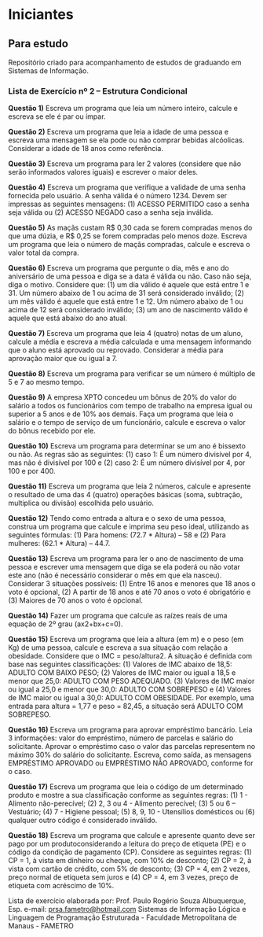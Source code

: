 # Iniciantes
## Para estudo
Repositório criado para acompanhamento de estudos de graduando em Sistemas de Informação.
### Lista de Exercício nº 2 – Estrutura Condicional

**Questão 1)**  Escreva um programa que leia um número inteiro, calcule e escreva se ele é par ou ímpar.

**Questão 2)** Escreva um programa que leia a idade de uma pessoa e escreva uma mensagem se ela pode ou não comprar bebidas alcóolicas. Considerar a idade de 18 anos como referência.

**Questão 3)**  Escreva um programa para ler 2 valores (considere que não serão informados valores iguais) e escrever o maior deles.

**Questão 4)** Escreva um programa que verifique a validade de uma senha fornecida pelo usuário. A senha válida é o número 1234. Devem ser impressas as seguintes mensagens: (1) ACESSO PERMITIDO caso a senha seja válida ou (2) ACESSO NEGADO caso a senha seja inválida.

**Questão 5)** As maçãs custam R$ 0,30 cada se forem compradas menos do que uma dúzia, e R$ 0,25 se forem compradas pelo menos doze. Escreva um programa que leia o número de maçãs compradas, calcule e escreva o valor total da compra.

**Questão 6)** Escreva um programa que pergunte o dia, mês e ano do aniversário de uma pessoa e diga se a data é válida ou não. Caso não seja, diga o motivo. Considere que: (1) um dia válido é aquele que está entre 1 e 31. Um número abaixo de 1 ou acima de 31 será considerado inválido; (2) um mês válido é aquele que está entre 1 e 12. Um número abaixo de 1 ou acima de 12 será considerado inválido; (3) um ano de nascimento válido é aquele que está abaixo do ano atual.

**Questão 7)** Escreva um programa que leia 4 (quatro) notas de um aluno, calcule a média e escreva a média calculada e uma mensagem informando que o aluno está aprovado ou reprovado. Considerar a média para aprovação maior que ou igual a 7. 

**Questão 8)** Escreva um programa para verificar se um número é múltiplo de 5 e 7 ao mesmo tempo.

**Questão 9)** A empresa XPTO concedeu um bônus de 20% do valor do salário a todos os funcionários com tempo de trabalho na empresa igual ou superior a 5 anos e de 10% aos demais. Faça um programa que leia o salário e o tempo de serviço de um funcionário, calcule e escreva o valor do bônus recebido por ele.

**Questão 10)** Escreva um programa para determinar se um ano é bissexto ou não. As regras são as seguintes: (1) caso 1: É um número divisível por 4, mas não é divisível por 100 e (2) caso 2: É um número divisível por 4, por 100 e por 400. 

**Questão 11)** Escreva um programa que leia 2 números, calcule e apresente o resultado de uma das 4 (quatro) operações básicas (soma, subtração, multiplica ou divisão) escolhida pelo usuário.

**Questão 12)** Tendo como entrada a altura e o sexo de uma pessoa, construa um programa que calcule e imprima seu peso ideal, utilizando as seguintes fórmulas: (1) Para homens: (72.7 * Altura) – 58 e (2) Para mulheres: (62.1 * Altura) – 44.7.

**Questão 13)** Escreva um programa para ler o ano de nascimento de uma pessoa e escrever uma mensagem que diga se ela poderá ou não votar este ano (não é necessário considerar o mês em que ela nasceu). Considerar 3 situações possíveis: (1) Entre 16 anos e menores que 18 anos o voto é opcional, (2) A partir de 18 anos e até 70 anos o voto é  obrigatório e (3) Maiores de 70 anos o voto é opcional.

**Questão 14)** Fazer um programa que calcule as raízes reais de uma equação de 2º grau (ax2+bx+c=0).

**Questão 15)** Escreva um programa que leia a altura (em m) e o peso (em Kg) de uma pessoa, calcule e escreva a sua situação com relação a obesidade. Considere que o IMC = peso/altura2. A situação é definida com base nas seguintes classificações: (1) Valores de IMC abaixo de 18,5: ADULTO COM BAIXO PESO; (2) Valores de IMC maior ou igual a 18,5 e menor que 25,0: ADULTO COM PESO ADEQUADO. (3) Valores de IMC maior ou igual a 25,0 e menor que 30,0: ADULTO COM SOBREPESO e (4) Valores de IMC maior ou igual a 30,0: ADULTO COM OBESIDADE. Por exemplo, uma entrada para altura = 1,77 e peso = 82,45, a situação será ADULTO COM SOBREPESO.

**Questão 16)** Escreva um programa para aprovar empréstimo bancário. Leia 3 informações: valor do empréstimo, número de parcelas e salário do solicitante. Aprovar o empréstimo caso o valor das parcelas representem no máximo 30% do salário do solicitante. Escreva, como saída, as mensagens EMPRÉSTIMO APROVADO ou EMPRÉSTIMO NÃO APROVADO, conforme for o caso.

**Questão 17)** Escreva um programa que leia o código de um determinado produto e mostre a sua classificação conforme as seguintes regras: (1) 1 - Alimento não-perecível; (2) 2, 3 ou 4 - Alimento perecível; (3) 5 ou 6 – Vestuário; (4) 7 - Higiene pessoal; (5) 8, 9, 10 - Utensílios domésticos ou (6) qualquer outro código é considerado inválido.

**Questão 18)** Escreva um programa que calcule e apresente quanto deve ser pago por um produtoconsiderando a leitura do preço de etiqueta (PE) e o código da condição de pagamento (CP). Considere as seguintes regras: (1) CP = 1, à vista em dinheiro ou cheque, com 10% de desconto; (2) CP = 2, à vista com cartão de crédito, com 5% de desconto; (3) CP = 4, em 2 vezes, preço normal de etiqueta sem juros e (4) CP = 4, em 3 vezes, preço de etiqueta com acréscimo de 10%.

Lista de exercício elaborada por: 
Prof. Paulo Rogério Souza Albuquerque, Esp. 
e-mail: prsa.fametro@hotmail.com
Sistemas de Informação Lógica e Linguagem de Programação Estruturada - Faculdade Metropolitana de Manaus - FAMETRO
